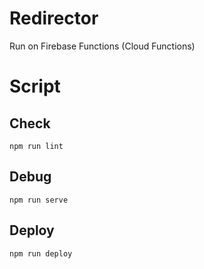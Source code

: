 Redirector
====

Run on Firebase Functions (Cloud Functions)

# Script

## Check

```
npm run lint
```

## Debug

```
npm run serve
```

## Deploy

```
npm run deploy
```
